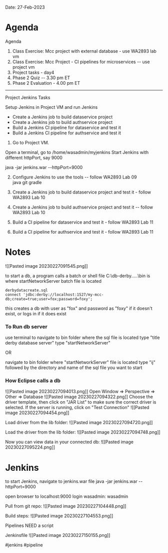 Date: 27-Feb-2023

# Agenda
Agenda

1. Class Exercise: Mcc project with external database - use WA2893 lab vm
2. Class Exercise: Mcc Project - CI pipelines for microservices -- use project vm
3. Project tasks - day4 
4. Phase 2 Quiz -- 3.30 pm ET
5. Phase 2 Evaluation - 4.00 pm ET

-------------------------------------------------------------------------

Project Jenkins Tasks

Setup Jenkins in Project VM and run Jenkins
- Create a Jenkins job to build dataservice project
- Create a Jenkins job to build authservice project
- Build a Jenkins CI pipeline for dataservice and test it
- Build a Jenkins CI pipeline for authservice and test it


1. Go to Project VM. 

Open a terminal, go to /home/wasadmin/myjenkins
Start Jenkins with different httpPort, say 9000

java -jar jenkins.war --httpPort=9000


2. Configure Jenkins to use the tools -- follow WA2893 Lab 09		
java
git
gradle

3. Create a Jenkins job to build dataservice project and test it - follow WA2893 Lab 10  

4. Create a Jenkins job to build authservice project and test it -- follow WA2893 Lab 10  

5. Build a CI pipeline for dataservice and test it  - follow WA2893 Lab 11

1. Build a CI pipeline for authservice and test it  - follow WA2893 Lab 11



# Notes


![[Pasted image 20230227091545.png]]

to start a db, a program calls a batch or shell file
C:\\db-derby.....\\bin is where startNetworkServer batch file is located 

```
derbydatacreate.sql
connect 'jdbc:derby://localhost:1527/my-mcc-db;create=true;user=fox;password=foxy';
```
this creates a db with user as "fox" and password as "foxy" if it doesn't exist, or logs in if it does exist

### To Run db server
use terminal to navigate to bin folder where the sql file is located
type "title derby database server"
type "startNetworkServer"

OR

navigate to bin folder where "startNetworkServer" file is located
type "ij" followed by the directory and name of the sql file you want to start

### How Eclipse calls a db
![[Pasted image 20230227094013.png]]
Open Window => Perspective => Other => Database
![[Pasted image 20230227094322.png]]
Choose the driver template, then click on "JAR List" to make sure the correct driver is selected.  If the server is running, click on "Test Connection"
![[Pasted image 20230227094454.png]]

Load driver from the lib folder:
![[Pasted image 20230227094720.png]]

Load the driver from the lib folder:
![[Pasted image 20230227094748.png]]

Now you can view data in your connected db:
![[Pasted image 20230227095224.png]]

# Jenkins
to start Jenkins, navigate to jenkins.war file
java -jar jenkins.war --httpPort=9000

open browser to localhost:9000
login wasadmin: wasadmin

Pull from git repo:
![[Pasted image 20230227104448.png]]

Build steps:
![[Pasted image 20230227104553.png]]

Pipelines NEED a script

Jenkinsfile
![[Pasted image 20230227150155.png]]

#jenkins #pipeline